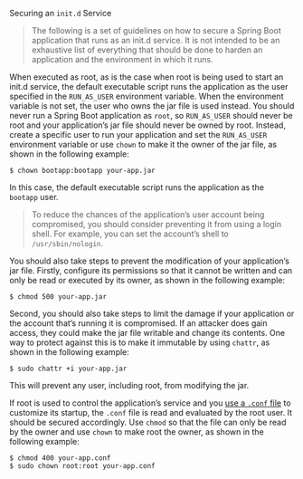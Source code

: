 Securing an `init.d` Service

> The following is a set of guidelines on how to secure a Spring Boot application that runs as an init.d service. It is not intended to be an exhaustive list of everything that should be done to harden an application and the environment in which it runs.

When executed as root, as is the case when root is being used to start an init.d service, the default executable script runs the application as the user specified in the `RUN_AS_USER` environment variable. When the environment variable is not set, the user who owns the jar file is used instead. You should never run a Spring Boot application as `root`, so `RUN_AS_USER` should never be root and your application’s jar file should never be owned by root. Instead, create a specific user to run your application and set the `RUN_AS_USER` environment variable or use `chown` to make it the owner of the jar file, as shown in the following example:

```
$ chown bootapp:bootapp your-app.jar
```

In this case, the default executable script runs the application as the `bootapp` user.

> To reduce the chances of the application’s user account being compromised, you should consider preventing it from using a login shell. For example, you can set the account’s shell to `/usr/sbin/nologin`.

You should also take steps to prevent the modification of your application’s jar file. Firstly, configure its permissions so that it cannot be written and can only be read or executed by its owner, as shown in the following example:

```
$ chmod 500 your-app.jar
```

Second, you should also take steps to limit the damage if your application or the account that’s running it is compromised. If an attacker does gain access, they could make the jar file writable and change its contents. One way to protect against this is to make it immutable by using `chattr`, as shown in the following example:

```
$ sudo chattr +i your-app.jar
```

This will prevent any user, including root, from modifying the jar.

If root is used to control the application’s service and you [use a `.conf` file](https://docs.spring.io/spring-boot/docs/2.2.2.RELEASE/reference/htmlsingle/#deployment-script-customization-conf-file) to customize its startup, the `.conf` file is read and evaluated by the root user. It should be secured accordingly. Use `chmod` so that the file can only be read by the owner and use `chown` to make root the owner, as shown in the following example:

```
$ chmod 400 your-app.conf
$ sudo chown root:root your-app.conf
```

